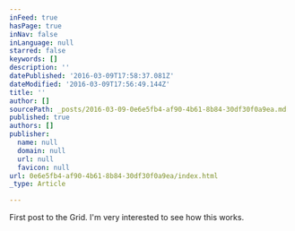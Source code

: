 ```yaml
---
inFeed: true
hasPage: true
inNav: false
inLanguage: null
starred: false
keywords: []
description: ''
datePublished: '2016-03-09T17:58:37.081Z'
dateModified: '2016-03-09T17:56:49.144Z'
title: ''
author: []
sourcePath: _posts/2016-03-09-0e6e5fb4-af90-4b61-8b84-30df30f0a9ea.md
published: true
authors: []
publisher:
  name: null
  domain: null
  url: null
  favicon: null
url: 0e6e5fb4-af90-4b61-8b84-30df30f0a9ea/index.html
_type: Article

---
```

First post to the Grid. I'm very interested to see how this works.
